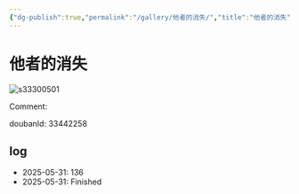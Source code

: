 ```yaml
---
{"dg-publish":true,"permalink":"/gallery/他者的消失/","title":"他者的消失","created":"2025-06-21T17:59:43.904+08:00"}
---
```



# 他者的消失

![s33300501](https://hiraeth-picbed.oss-cn-beijing.aliyuncs.com/s33300501.webp)

Comment: 



doubanId: 33442258

## log

- 2025-05-31: 136
- 2025-05-31: Finished

